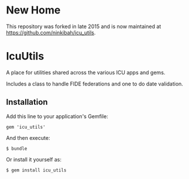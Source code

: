 # New Home

This repository was forked in late 2015 and is now maintained at
https://github.com/ninkibah/icu_utils.

# IcuUtils

A place for utilities shared across the various ICU apps and gems.

Includes a class to handle FIDE federations and one to do date validation.

## Installation

Add this line to your application's Gemfile:

    gem 'icu_utils'

And then execute:

    $ bundle

Or install it yourself as:

    $ gem install icu_utils

